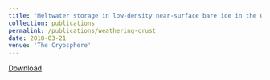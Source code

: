 ```yaml
---
title: "Meltwater storage in low-density near-surface bare ice in the Greenland ice sheet ablation zone"
collection: publications
permalink: /publications/weathering-crust
date: 2018-03-21
venue: 'The Cryosphere'
---
```


[Download](http://mgcooper.github.io/files/Cooper_et_al_2018_weathering_crust.pdf)
